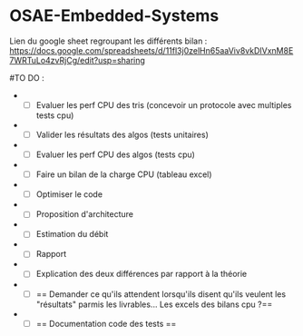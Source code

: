 # OSAE-Embedded-Systems

Lien du google sheet regroupant les différents bilan :
https://docs.google.com/spreadsheets/d/11fl3j0zelHn65aaViv8vkDIVxnM8E7WRTuLo4zvRjCg/edit?usp=sharing

#TO DO : 
* - [ ] Evaluer les perf CPU des tris (concevoir un protocole avec multiples tests cpu)
* - [ ] Valider les résultats des algos (tests unitaires)
* - [ ] Evaluer les perf CPU des algos (tests cpu)
* - [ ] Faire un bilan de la charge CPU (tableau excel)
* - [ ] Optimiser le code
* - [ ] Proposition d'architecture
* - [ ] Estimation du débit
* - [ ] Rapport
* - [ ] Explication des deux différences par rapport à la théorie
* - [ ] == Demander ce qu'ils attendent lorsqu'ils disent qu'ils veulent les "résultats" parmis les livrables... Les excels des bilans cpu ?==
* - [ ] == Documentation code des tests ==
